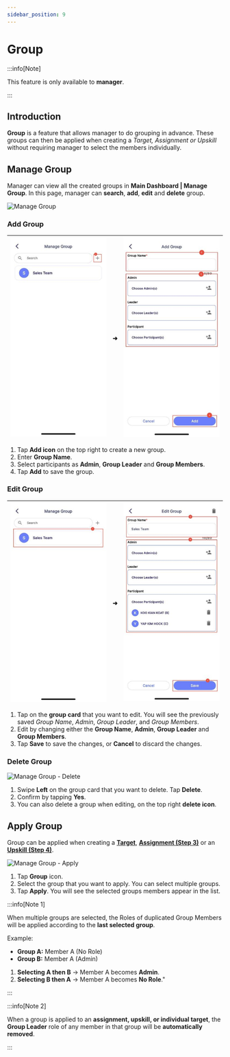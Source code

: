 ```yaml
---
sidebar_position: 9
---
```


# Group

:::info[Note]

This feature is only available to **manager**.

:::

## Introduction

**Group** is a feature that allows manager to do grouping in advance. These groups can then be applied when creating a *Target, Assignment or Upskill* without requiring manager to select the members individually.

## Manage Group

Manager can view all the created groups in **Main Dashboard | Manage Group**. In this page, manager can **search**, **add**, **edit** and **delete** group.

![Manage Group](../../../static/img/integration/vision/group/g-1.png)

### Add Group

| ![Manage Group - Add](../../../static/img/integration/vision/group/g-add-1.jpg) | ➜ | ![mobileDemo](../../../static/img/integration/vision/group/g-add-2.jpg) |
 |:---:|---|:---:|

1. Tap **Add icon** on the top right to create a new group.
2. Enter **Group Name**.
3. Select participants as **Admin**, **Group Leader** and **Group Members**.
4. Tap **Add** to save the group.

### Edit Group

| ![Manage Group - Edit](../../../static/img/integration/vision/group/g-edit-1.jpg) | ➜ | ![mobileDemo](../../../static/img/integration/vision/group/g-edit-2.jpg) |
 |:---:|---|:---:|

1. Tap on the **group card** that you want to edit. You will see the previously saved *Group Name*, *Admin*, *Group Leader*, and *Group Members*.
2. Edit by changing either the **Group Name**, **Admin**, **Group Leader** and **Group Members**.
3. Tap **Save** to save the changes, or **Cancel** to discard the changes.

### Delete Group

![Manage Group - Delete](../../../static/img/integration/vision/group/g-delete.png)

1. Swipe **Left** on the group card that you want to delete. Tap **Delete**.
2. Confirm by tapping **Yes**.
3. You can also delete a group when editing, on the top right **delete icon**.

## Apply Group

Group can be applied when creating a [**Target**](task/manager_view/task_creation/target#step-3---participants-information), [**Assignment (Step 3)**](task/manager_view/task_creation/assignment#step-3---participants-information) or an [**Upskill (Step 4)**](upskill/manager_view/upskill-creation#step-4---participants-information).

![Manage Group - Apply](../../../static/img/integration/vision/group/g-apply.png)

1. Tap **Group** icon.
2. Select the group that you want to apply. You can select multiple groups.
3. Tap **Apply**. You will see the selected groups members appear in the list.

:::info[Note 1]

When multiple groups are selected, the Roles of duplicated Group Members will be applied according to the **last selected group**.

Example:

- **Group A:** Member A (No Role)
- **Group B:** Member A (Admin)

1. **Selecting A then B** → Member A becomes **Admin**.
2. **Selecting B then A** → Member A becomes **No Role**."

:::

:::info[Note 2]

When a group is applied to an **assignment, upskill, or individual target**, the **Group Leader** role of any member in that group will be **automatically removed**.

:::
